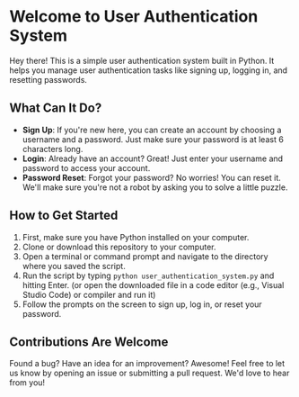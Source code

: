# Welcome to User Authentication System

Hey there! This is a simple user authentication system built in Python. It helps you manage user authentication tasks like signing up, logging in, and resetting passwords.

## What Can It Do?

- **Sign Up**: If you're new here, you can create an account by choosing a username and a password. Just make sure your password is at least 6 characters long.
- **Login**: Already have an account? Great! Just enter your username and password to access your account.
- **Password Reset**: Forgot your password? No worries! You can reset it. We'll make sure you're not a robot by asking you to solve a little puzzle.

## How to Get Started

1. First, make sure you have Python installed on your computer.
2. Clone or download this repository to your computer.
3. Open a terminal or command prompt and navigate to the directory where you saved the script.
4. Run the script by typing `python user_authentication_system.py` and hitting Enter. (or open the downloaded file in a code editor (e.g., Visual Studio Code) or compiler and run it)
5. Follow the prompts on the screen to sign up, log in, or reset your password.

## Contributions Are Welcome

Found a bug? Have an idea for an improvement? Awesome! Feel free to let us know by opening an issue or submitting a pull request. We'd love to hear from you!
